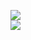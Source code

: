 [![](https://img.shields.io/badge/Made%20With-Github%20Spray-lightgrey.svg?style=for-the-badge&logo=github)](https://github.com/Annihil/github-spray#20088)  
[![](https://i.imgur.com/2DrTn0Z.gif)](https://github.com/Annihil/github-spray)